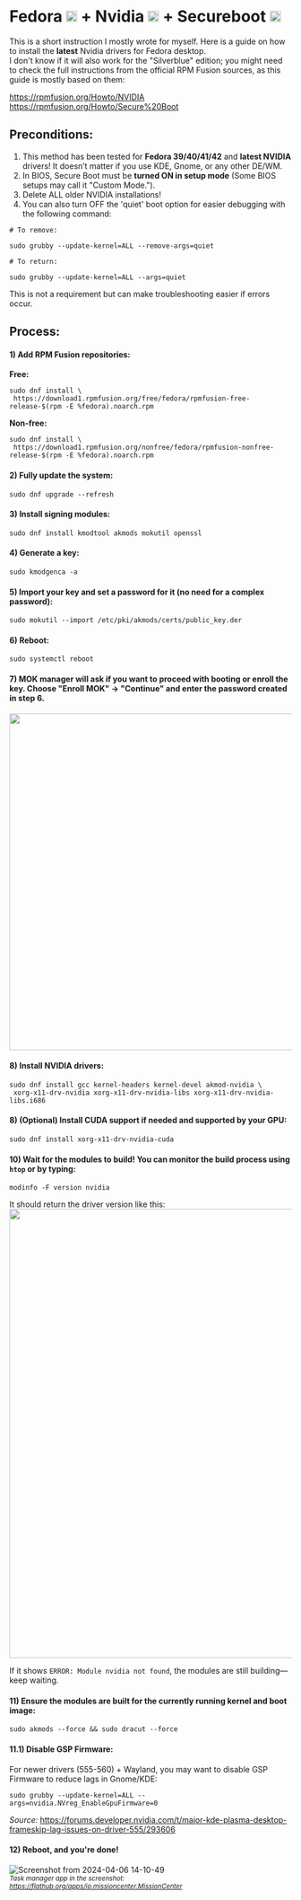 # Fedora <img src="https://github.com/roworu/nvidia-fedora-secureboot/assets/36964755/2337478d-d34d-43df-9e8b-15c8edc2ff5c" width="20"> + Nvidia <img src="https://github.com/roworu/nvidia-fedora-secureboot/assets/36964755/118ae093-5c31-4aef-9c24-c58edc522630" width="20"> + Secureboot <img src="https://github.com/roworu/nvidia-fedora-secureboot/assets/36964755/0d7e652b-8ae4-485c-8098-a6b024308c7b" width="20">

This is a short instruction I mostly wrote for myself. Here is a guide on how to install the **latest** Nvidia drivers for Fedora desktop.  
I don't know if it will also work for the "Silverblue" edition; you might need to check the full instructions from the official RPM Fusion sources, as this guide is mostly based on them:

https://rpmfusion.org/Howto/NVIDIA \
https://rpmfusion.org/Howto/Secure%20Boot

## Preconditions:
1) This method has been tested for **Fedora 39/40/41/42** and **latest NVIDIA** drivers! It doesn’t matter if you use KDE, Gnome, or any other DE/WM.
2) In BIOS, Secure Boot must be **turned ON in setup mode** (Some BIOS setups may call it "Custom Mode.").
3) Delete ALL older NVIDIA installations!
4) You can also turn OFF the 'quiet' boot option for easier debugging with the following command:
```
# To remove:

sudo grubby --update-kernel=ALL --remove-args=quiet

# To return:

sudo grubby --update-kernel=ALL --args=quiet
```
This is not a requirement but can make troubleshooting easier if errors occur.

## Process:

#### 1) Add RPM Fusion repositories:

**Free:**
```
sudo dnf install \
 https://download1.rpmfusion.org/free/fedora/rpmfusion-free-release-$(rpm -E %fedora).noarch.rpm
```
**Non-free:**
```
sudo dnf install \
 https://download1.rpmfusion.org/nonfree/fedora/rpmfusion-nonfree-release-$(rpm -E %fedora).noarch.rpm
```

#### 2) Fully update the system:
```
sudo dnf upgrade --refresh
```

#### 3) Install signing modules:
```
sudo dnf install kmodtool akmods mokutil openssl
```

#### 4) Generate a key:
```
sudo kmodgenca -a
```

#### 5) Import your key and set a password for it (no need for a complex password):
```
sudo mokutil --import /etc/pki/akmods/certs/public_key.der
```

#### 6) Reboot:
```
sudo systemctl reboot
```

#### 7) MOK manager will ask if you want to proceed with booting or enroll the key. Choose "Enroll MOK" -> "Continue" and enter the password created in step 6.
<img src="https://github.com/roworu/nvidia-fedora-secureboot/assets/36964755/dec5b957-e562-4e9e-bd22-678007aecdcf" width="600">

#### 8) Install NVIDIA drivers:
```
sudo dnf install gcc kernel-headers kernel-devel akmod-nvidia \
 xorg-x11-drv-nvidia xorg-x11-drv-nvidia-libs xorg-x11-drv-nvidia-libs.i686
```

#### 8) (Optional) Install CUDA support if needed and supported by your GPU:
```
sudo dnf install xorg-x11-drv-nvidia-cuda
```

#### 10) Wait for the modules to build! You can monitor the build process using `htop` or by typing:
```
modinfo -F version nvidia
```
It should return the driver version like this:
<img src="https://github.com/roworu/nvidia-fedora-secureboot/assets/36964755/d754d785-339a-4e03-97c7-f59e5b2b86b3" width="800">

If it shows `ERROR: Module nvidia not found`, the modules are still building—keep waiting.

#### 11) Ensure the modules are built for the currently running kernel and boot image:
```
sudo akmods --force && sudo dracut --force
```

#### 11.1) Disable GSP Firmware:  
For newer drivers (555-560) + Wayland, you may want to disable GSP Firmware to reduce lags in Gnome/KDE:
```
sudo grubby --update-kernel=ALL --args=nvidia.NVreg_EnableGpuFirmware=0
```
*Source:* https://forums.developer.nvidia.com/t/major-kde-plasma-desktop-frameskip-lag-issues-on-driver-555/293606

#### 12) Reboot, and you're done!

![Screenshot from 2024-04-06 14-10-49](https://github.com/roworu/nvidia-fedora-secureboot/assets/36964755/458f4f30-82fb-426c-bdd0-a0029f68f2fd)  
*<small>Task manager app in the screenshot: https://flathub.org/apps/io.missioncenter.MissionCenter</small>*
